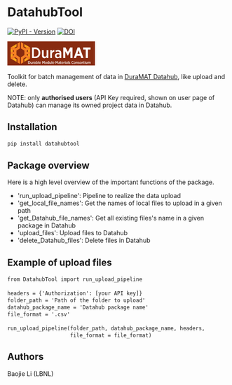 # DatahubTool

[![PyPI - Version](https://img.shields.io/pypi/v/datahubtool)](https://pypi.org/project/datahubtool/)
[![DOI](https://zenodo.org/badge/719921081.svg)](https://zenodo.org/doi/10.5281/zenodo.10150399)

<img src="https://github.com/lbj2011/DatahubTool/blob/main/doc_img/duramat_logo.png" width="200"/>

Toolkit for batch management of data in [DuraMAT Datahub](https://datahub.duramat.org/), like upload and delete.

NOTE: only **authorised users** (API Key required, shown on user page of Datahub) can manage its owned project data in Datahub. 


## Installation
```
pip install datahubtool
```

## Package overview
Here is a high level overview of the important functions of the package.

- 'run_upload_pipeline': Pipeline to realize the data upload
- 'get_local_file_names': Get the names of local files to upload in a given path
- 'get_Datahub_file_names': Get all existing files's name in a given package in Datahub
- 'upload_files': Upload files to Datahub
- 'delete_Datahub_files': Delete files in Datahub

## Example of upload files
```
from DatahubTool import run_upload_pipeline

headers = {'Authorization': [your API key]}
folder_path = 'Path of the folder to upload'
datahub_package_name = 'Datahub package name'
file_format = '.csv'

run_upload_pipeline(folder_path, datahub_package_name, headers, 
                    file_format = file_format)
```

## Authors
Baojie Li (LBNL)